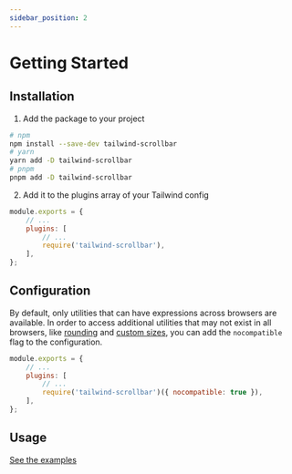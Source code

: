 ```yaml
---
sidebar_position: 2
---
```


# Getting Started

## Installation

1. Add the package to your project
```bash
# npm
npm install --save-dev tailwind-scrollbar
# yarn
yarn add -D tailwind-scrollbar
# pnpm
pnpm add -D tailwind-scrollbar
```

2. Add it to the plugins array of your Tailwind config

```javascript
module.exports = {
    // ...
    plugins: [
        // ...
        require('tailwind-scrollbar'),
    ],
};
```

## Configuration

By default, only utilities that can have expressions across browsers are available. In order to access additional utilities that may not exist in all browsers, like [rounding](/examples#rounded-bars) and [custom sizes](/examples#custom-sizes), you can add the `nocompatible` flag to the configuration.

```javascript
module.exports = {
    // ...
    plugins: [
        // ...
        require('tailwind-scrollbar')({ nocompatible: true }),
    ],
};
```

## Usage

[See the examples](/examples)
